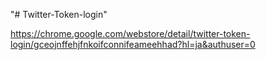 "# Twitter-Token-login" 

https://chrome.google.com/webstore/detail/twitter-token-login/gceojnffehjfnkoifconnifeameehhad?hl=ja&authuser=0
